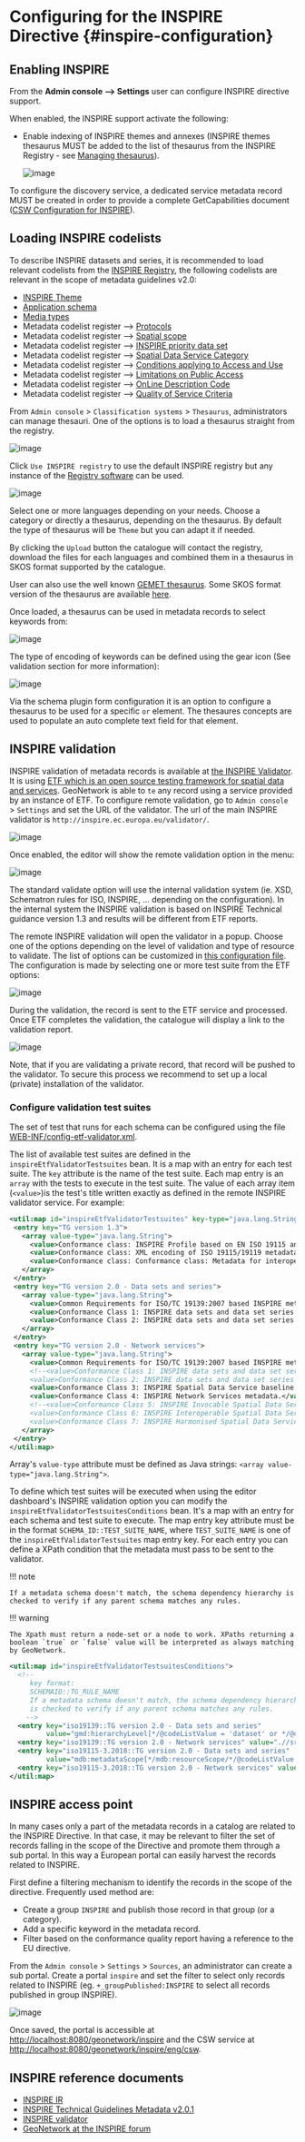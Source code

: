 # Configuring for the INSPIRE Directive {#inspire-configuration}

## Enabling INSPIRE

From the **Admin console --> Settings** user can configure INSPIRE directive support.

When enabled, the INSPIRE support activate the following:

-   Enable indexing of INSPIRE themes and annexes (INSPIRE themes thesaurus MUST be added to the list of thesaurus from the INSPIRE Registry - see [Managing thesaurus](../managing-classification-systems/managing-thesaurus.md)).

    ![image](img/inspire-configuration.png)

To configure the discovery service, a dedicated service metadata record MUST be created in order to provide a complete GetCapabilities document ([CSW Configuration for INSPIRE](csw-configuration.md#csw-configuration_inspire)).

## Loading INSPIRE codelists

To describe INSPIRE datasets and series, it is recommended to load relevant codelists from the [INSPIRE Registry](http://inspire.ec.europa.eu/registry/), the following codelists are relevant in the scope of metadata guidelines v2.0:

-   [INSPIRE Theme](https://inspire.ec.europa.eu/theme)
-   [Application schema](https://inspire.ec.europa.eu/applicationschema)
-   [Media types](https://inspire.ec.europa.eu/media-types)
-   Metadata codelist register --> [Protocols](https://inspire.ec.europa.eu/metadata-codelist/ProtocolValue)
-   Metadata codelist register --> [Spatial scope](https://inspire.ec.europa.eu/metadata-codelist/SpatialScope)
-   Metadata codelist register --> [INSPIRE priority data set](https://inspire.ec.europa.eu/metadata-codelist/PriorityDataset)
-   Metadata codelist register --> [Spatial Data Service Category](https://inspire.ec.europa.eu/metadata-codelist/SpatialDataServiceCategory)
-   Metadata codelist register --> [Conditions applying to Access and Use](https://inspire.ec.europa.eu/metadata-codelist/ConditionsApplyingToAccessAndUse)
-   Metadata codelist register --> [Limitations on Public Access](https://inspire.ec.europa.eu/metadata-codelist/LimitationsOnPublicAccess)
-   Metadata codelist register --> [OnLine Description Code](https://inspire.ec.europa.eu/metadata-codelist/OnLineDescriptionCode)
-   Metadata codelist register --> [Quality of Service Criteria](https://inspire.ec.europa.eu/metadata-codelist/QualityOfServiceCriteria)

From `Admin console` > `Classification systems` > `Thesaurus`, administrators can manage thesauri. One of the options is to load a thesaurus straight from the registry.

![image](img/inspire-from-registry.png)

Click `Use INSPIRE registry` to use the default INSPIRE registry but any instance of the [Registry software](https://joinup.ec.europa.eu/solution/re3gistry) can be used.

![image](img/inspire-from-registry-config.png)

Select one or more languages depending on your needs. Choose a category or directly a thesaurus, depending on the thesaurus. By default the type of thesaurus will be `Theme` but you can adapt it if needed.

By clicking the `Upload` button the catalogue will contact the registry, download the files for each languages and combined them in a thesaurus in SKOS format supported by the catalogue.

User can also use the well known [GEMET thesaurus](https://www.eionet.europa.eu/gemet/en/themes/). Some SKOS format version of the thesaurus are available [here](https://github.com/geonetwork/util-gemet/tree/master/thesauri).

Once loaded, a thesaurus can be used in metadata records to select keywords from:

![image](img/inspire-keyword-editing.png)

The type of encoding of keywords can be defined using the gear icon (See validation section for more information):

![image](img/inspire-keyword-encoding-type.png)

Via the schema plugin form configuration it is an option to configure a thesaurus to be used for a specific `or` element. The thesaures concepts are used to populate an auto complete text field for that element.

## INSPIRE validation

INSPIRE validation of metadata records is available at [the INSPIRE Validator](https://inspire.ec.europa.eu/validator/about/). It is using [ETF which is an open source testing framework for spatial data and services](https://github.com/etf-validator/etf-webapp). GeoNetwork is able to `te` any record using a service provided by an instance of ETF. To configure remote validation, go to `Admin console` > `Settings` and set the URL of the validator. The url of the main INSPIRE validator is `http://inspire.ec.europa.eu/validator/`.

![image](img/inspire-configuration.png)

Once enabled, the editor will show the remote validation option in the menu:

![image](img/inspire-validation-menu.png)

The standard validate option will use the internal validation system (ie. XSD, Schematron rules for ISO, INSPIRE, \... depending on the configuration). In the internal system the INSPIRE validation is based on INSPIRE Technical guidance version 1.3 and results will be different from ETF reports.

The remote INSPIRE validation will open the validator in a popup. Choose one of the options depending on the level of validation and type of resource to validate. The list of options can be customized in [this configuration file](https://github.com/geonetwork/core-geonetwork/blob/master/services/src/main/resources/config-spring-geonetwork.xml#L61-L94). The configuration is made by selecting one or more test suite from the ETF options:

![image](img/inspire-etf-test-configuration.png)

During the validation, the record is sent to the ETF service and processed. Once ETF completes the validation, the catalogue will display a link to the validation report.

![image](img/inspire-validation-report.png)

Note, that if you are validating a private record, that record will be pushed to the validator. To secure this process we recommend to set up a local (private) installation of the validator.

### Configure validation test suites

The set of test that runs for each schema can be configured using the file [WEB-INF/config-etf-validator.xml](https://github.com/geonetwork/core-geonetwork/blob/5156bae32d549e6d09cd6a86065791265eb09027/web/src/main/webapp/WEB-INF/config-etf-validator.xml).

The list of available test suites are defined in the `inspireEtfValidatorTestsuites` bean. It is a map with an entry for each test suite. The `key` attribute is the name of the test suite. Each map entry is an `array` with the tests to execute in the test suite. The value of each array item (`<value>`)is the test's title written exactly as defined in the remote INSPIRE validator service. For example:

``` xml
<util:map id="inspireEtfValidatorTestsuites" key-type="java.lang.String" value-type="java.lang.String[]">
 <entry key="TG version 1.3">
   <array value-type="java.lang.String">
     <value>Conformance class: INSPIRE Profile based on EN ISO 19115 and EN ISO 19119</value>
     <value>Conformance class: XML encoding of ISO 19115/19119 metadata</value>
     <value>Conformance class: Conformance class: Metadata for interoperability</value>
   </array>
 </entry>
 <entry key="TG version 2.0 - Data sets and series">
   <array value-type="java.lang.String">
     <value>Common Requirements for ISO/TC 19139:2007 based INSPIRE metadata records.</value>
     <value>Conformance Class 1: INSPIRE data sets and data set series baseline metadata.</value>
     <value>Conformance Class 2: INSPIRE data sets and data set series interoperability metadata.</value>
   </array>
 </entry>
 <entry key="TG version 2.0 - Network services">
   <array value-type="java.lang.String">
     <value>Common Requirements for ISO/TC 19139:2007 based INSPIRE metadata records.</value>
     <!--<value>Conformance Class 1: INSPIRE data sets and data set series baseline metadata.</value>
     <value>Conformance Class 2: INSPIRE data sets and data set series interoperability metadata.</value>-->
     <value>Conformance Class 3: INSPIRE Spatial Data Service baseline metadata.</value>
     <value>Conformance Class 4: INSPIRE Network Services metadata.</value>
     <!--<value>Conformance Class 5: INSPIRE Invocable Spatial Data Services metadata.</value>
     <value>Conformance Class 6: INSPIRE Interoperable Spatial Data Services metadata.</value>
     <value>Conformance Class 7: INSPIRE Harmonised Spatial Data Services metadata.</value>-->
   </array>
 </entry>
</util:map>
```

Array's `value-type` attribute must be defined as Java strings: `<array value-type="java.lang.String">`.

To define which test suites will be executed when using the editor dashboard's INSPIRE validation option you can modify the `inspireEtfValidatorTestsuitesConditions` bean. It's a map with an entry for each schema and test suite to execute. The map entry key attribute must be in the format `SCHEMA_ID::TEST_SUITE_NAME`, where `TEST_SUITE_NAME` is one of the `inspireEtfValidatorTestsuites` map entry key. For each entry you can define a XPath condition that the metadata must pass to be sent to the validator.

!!! note

    If a metadata schema doesn't match, the schema dependency hierarchy is checked to verify if any parent schema matches any rules.


!!! warning

    The Xpath must return a node-set or a node to work. XPaths returning a boolean `true` or `false` value will be interpreted as always matching by GeoNetwork.


``` xml
<util:map id="inspireEtfValidatorTestsuitesConditions">
  <!--
     key format:
     SCHEMAID::TG_RULE_NAME
     If a metadata schema doesn't match, the schema dependency hierarchy
     is checked to verify if any parent schema matches any rules.
    -->
  <entry key="iso19139::TG version 2.0 - Data sets and series"
         value="gmd:hierarchyLevel[*/@codeListValue = 'dataset' or */@codeListValue = 'series']"/>
  <entry key="iso19139::TG version 2.0 - Network services" value=".//srv:SV_ServiceIdentification"/>
  <entry key="iso19115-3.2018::TG version 2.0 - Data sets and series"
         value="mdb:metadataScope[*/mdb:resourceScope/*/@codeListValue = 'dataset' or */mdb:resourceScope/*/@codeListValue = 'series']"/>
  <entry key="iso19115-3.2018::TG version 2.0 - Network services" value=".//srv:SV_ServiceIdentification"/>
</util:map>
```

## INSPIRE access point

In many cases only a part of the metadata records in a catalog are related to the INSPIRE Directive. In that case, it may be relevant to filter the set of records falling in the scope of the Directive and promote them through a sub portal. In this way a European portal can easily harvest the records related to INSPIRE.

First define a filtering mechanism to identify the records in the scope of the directive. Frequently used method are:

-   Create a group `INSPIRE` and publish those record in that group (or a category).
-   Add a specific keyword in the metadata record.
-   Filter based on the conformance quality report having a reference to the EU directive.

From the `Admin console` > `Settings` > `Sources`, an administrator can create a sub portal. Create a portal `inspire` and set the filter to select only records related to INSPIRE (eg. `+_groupPublished:INSPIRE` to select all records published in group INSPIRE).

![image](img/inspire-portal.png)

Once saved, the portal is accessible at <http://localhost:8080/geonetwork/inspire> and the CSW service at <http://localhost:8080/geonetwork/inspire/eng/csw>.

## INSPIRE reference documents

-   [INSPIRE IR](https://inspire.ec.europa.eu/)
-   [INSPIRE Technical Guidelines Metadata v2.0.1](https://inspire.ec.europa.eu/sites/default/files/documents/metadata/inspire-tg-metadata-iso19139-2.0.1.pdf)
-   [INSPIRE validator](https://inspire.ec.europa.eu/validator/)
-   [GeoNetwork at the INSPIRE forum](https://inspire.ec.europa.eu/forum/search?q=geonetwork)
